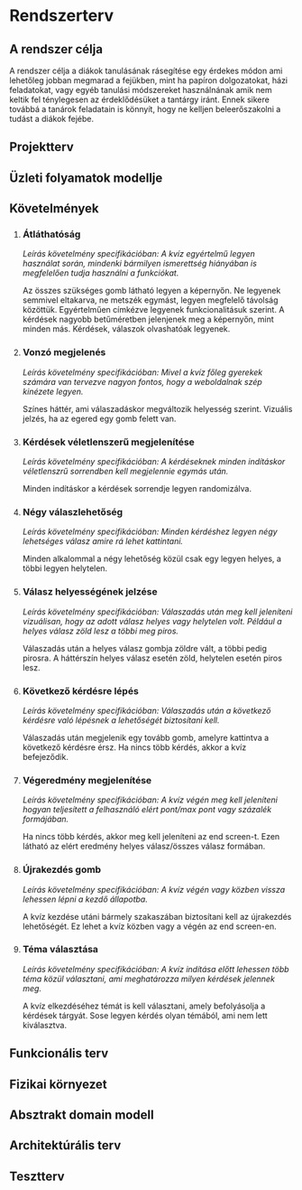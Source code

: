 # Rendszerterv

## A rendszer célja

A rendszer célja a diákok tanulásának rásegítése egy érdekes módon ami lehetőleg jobban megmarad a fejükben,
mint ha papíron dolgozatokat, házi feladatokat, vagy egyéb tanulási módszereket használnának amik nem keltik fel ténylegesen az érdeklődésüket a tantárgy iránt.
Ennek sikere továbbá a tanárok feladatain is könnyít, hogy ne kelljen beleerőszakolni a tudást a diákok fejébe.

## Projektterv

## Üzleti folyamatok modellje

## Követelmények

1. ### Átláthatóság

    *Leírás követelmény specifikációban: A kvíz egyértelmű legyen használat során, mindenki bármilyen ismerettség hiányában is megfelelően tudja használni a funkciókat.*

    Az összes szükséges gomb látható legyen a képernyőn.
    Ne legyenek semmivel eltakarva, ne metszék egymást, legyen megfelelő távolság közöttük.
    Egyértelműen címkézve legyenek funkcionalitásuk szerint.
    A kérdések nagyobb betűméretben jelenjenek meg a képernyőn, mint minden más.
    Kérdések, válaszok olvashatóak legyenek.

2. ### Vonzó megjelenés

    *Leírás követelmény specifikációban: Mivel a kvíz főleg gyerekek számára van tervezve nagyon fontos, hogy a weboldalnak szép kinézete legyen.*

    Színes háttér, ami válaszadáskor megváltozik helyesség szerint. 
    Vizuális jelzés, ha az egered egy gomb felett van. 

3. ### Kérdések véletlenszerű megjelenítése   

    *Leírás követelmény specifikációban: A kérdéseknek minden indításkor véletlenszrű sorrendben kell megjelennie egymás után.*

    Minden indításkor a kérdések sorrendje legyen randomizálva.

4. ### Négy válaszlehetőség

    *Leírás követelmény specifikációban: Minden kérdéshez legyen négy lehetséges válasz amire rá lehet kattintani.*

    Minden alkalommal a négy lehetőség közül csak egy legyen helyes, a többi legyen helytelen.

5. ### Válasz helyességének jelzése

    *Leírás követelmény specifikációban: Válaszadás után meg kell jeleníteni vizuálisan, hogy az adott válasz helyes vagy helytelen volt. Például a helyes válasz zöld lesz a többi meg piros.*

    Válaszadás után a helyes válasz gombja zöldre vált, a többi pedig pirosra.
    A háttérszín helyes válasz esetén zöld, helytelen esetén piros lesz.

6. ### Következő kérdésre lépés

    *Leírás követelmény specifikációban: Válaszadás után a következő kérdésre való lépésnek a lehetőségét biztosítani kell.*

    Válaszadás után megjelenik egy tovább gomb, amelyre kattintva a következő kérdésre érsz. Ha nincs több kérdés, akkor a kvíz befejeződik.

7. ### Végeredmény megjelenítése

    *Leírás követelmény specifikációban: A kvíz végén meg kell jeleníteni hogyan teljesített a felhasználó elért pont/max pont vagy százalék formájában.*

    Ha nincs több kérdés, akkor meg kell jeleníteni az end screen-t. 
    Ezen látható az elért eredmény helyes válasz/összes válasz formában.

8. ### Újrakezdés gomb

    *Leírás követelmény specifikációban: A kvíz végén vagy közben vissza lehessen lépni a kezdő állapotba.*

    A kvíz kezdése utáni bármely szakaszában biztosítani kell az újrakezdés lehetőségét. Ez lehet a kvíz közben vagy a végén az end screen-en.

9. ### Téma választása

    *Leírás követelmény specifikációban: A kvíz indítása előtt lehessen több téma közül választani, ami meghatározza milyen kérdések jelennek meg.*

    A kvíz elkezdéséhez témát is kell választani, amely befolyásolja a kérdések tárgyát. 
    Sose legyen kérdés olyan témából, ami nem lett kiválasztva.

## Funkcionális terv

## Fizikai környezet

## Absztrakt domain modell

## Architektúrális terv

## Tesztterv